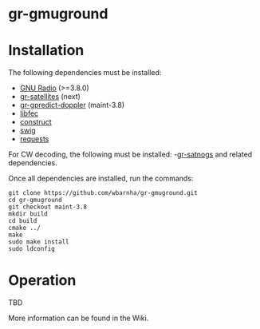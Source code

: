 # gr-gmuground

# Installation
The following dependencies must be installed:

- [GNU Radio](https://github.com/gnuradio/gnuradio) (>=3.8.0)
- [gr-satellites](https://github.com/daniestevez/gr-satellites) (next)
- [gr-gpredict-doppler](https://github.com/ghostop14/gr-gpredict-doppler) (maint-3.8)
- [libfec](https://github.com/quiet/libfec)
- [construct](https://construct.readthedocs.io/en/latest/) 
- [swig](http://www.swig.org/)
- [requests](https://pypi.org/project/requests/)

For CW decoding, the following must be installed:
-[gr-satnogs](https://gitlab.com/librespacefoundation/satnogs/gr-satnogs)
and related dependencies.

Once all dependencies are installed, run the commands:

```
git clone https://github.com/wbarnha/gr-gmuground.git
cd gr-gmuground
git checkout maint-3.8
mkdir build
cd build
cmake ../
make
sudo make install
sudo ldconfig
```

# Operation
TBD

More information can be found in the Wiki.
